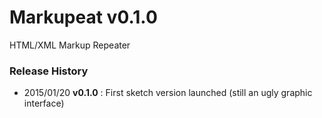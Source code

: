 # Markupeat v0.1.0
HTML/XML Markup Repeater

### Release History
- 2015/01/20 **v0.1.0** : First sketch version launched (still an ugly graphic interface)
